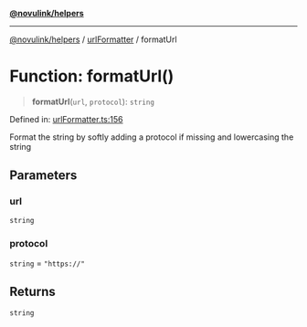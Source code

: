 [**@novulink/helpers**](../../README.md)

***

[@novulink/helpers](../../modules.md) / [urlFormatter](../README.md) / formatUrl

# Function: formatUrl()

> **formatUrl**(`url`, `protocol`): `string`

Defined in: [urlFormatter.ts:156](https://github.com/M-Media-Group/app.novu.link/blob/d43aa75d61cafdf214ab3b4b66ffcaae1fde7b4e/packages/helpers/src/urlFormatter.ts#L156)

Format the string by softly adding a protocol if missing and lowercasing the string

## Parameters

### url

`string`

### protocol

`string` = `"https://"`

## Returns

`string`
